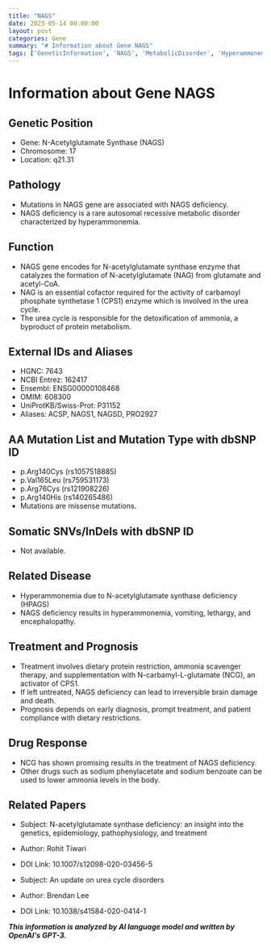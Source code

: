 ```yaml
---
title: "NAGS"
date: 2023-05-14 00:00:00
layout: post
categories: Gene
summary: "# Information about Gene NAGS"
tags: ['GeneticInformation', 'NAGS', 'MetabolicDisorder', 'Hyperammonemia', 'UreaCycle', 'NCG', 'Treatment', 'Prognosis']
---
```


# Information about Gene NAGS

## Genetic Position
- Gene: N-Acetylglutamate Synthase (NAGS)
- Chromosome: 17
- Location: q21.31

## Pathology
- Mutations in NAGS gene are associated with NAGS deficiency.
- NAGS deficiency is a rare autosomal recessive metabolic disorder characterized by hyperammonemia.

## Function
- NAGS gene encodes for N-acetylglutamate synthase enzyme that catalyzes the formation of N-acetylglutamate (NAG) from glutamate and acetyl-CoA.
- NAG is an essential cofactor required for the activity of carbamoyl phosphate synthetase 1 (CPS1) enzyme which is involved in the urea cycle.
- The urea cycle is responsible for the detoxification of ammonia, a byproduct of protein metabolism.

## External IDs and Aliases
- HGNC: 7643
- NCBI Entrez: 162417
- Ensembl: ENSG00000108468
- OMIM: 608300
- UniProtKB/Swiss-Prot: P31152
- Aliases: ACSP, NAGS1, NAGSD, PRO2927

## AA Mutation List and Mutation Type with dbSNP ID
- p.Arg140Cys (rs1057518885)
- p.Val165Leu (rs759531173)
- p.Arg76Cys (rs121908226)
- p.Arg140His (rs140265486)
- Mutations are missense mutations.

## Somatic SNVs/InDels with dbSNP ID
- Not available.

## Related Disease
- Hyperammonemia due to N-acetylglutamate synthase deficiency (HPAGS)
- NAGS deficiency results in hyperammonemia, vomiting, lethargy, and encephalopathy.

## Treatment and Prognosis
- Treatment involves dietary protein restriction, ammonia scavenger therapy, and supplementation with N-carbamyl-L-glutamate (NCG), an activator of CPS1.
- If left untreated, NAGS deficiency can lead to irreversible brain damage and death.
- Prognosis depends on early diagnosis, prompt treatment, and patient compliance with dietary restrictions.

## Drug Response
- NCG has shown promising results in the treatment of NAGS deficiency.
- Other drugs such as sodium phenylacetate and sodium benzoate can be used to lower ammonia levels in the body.

## Related Papers
- Subject: N-acetylglutamate synthase deficiency: an insight into the genetics, epidemiology, pathophysiology, and treatment
- Author: Rohit Tiwari
- DOI Link: 10.1007/s12098-020-03456-5

- Subject: An update on urea cycle disorders
- Author: Brendan Lee
- DOI Link: 10.1038/s41584-020-0414-1

**_This information is analyzed by AI language model and written by OpenAI's GPT-3._**